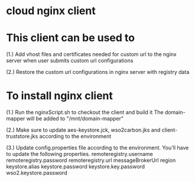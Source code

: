 # cloud nginx client

# This client can be used to

(1.) Add vhost files and certificates needed for custom url to the nginx 
     server when user submits custom url configurations
     
(2.) Restore the custom url configurations in nginx server with registry
     data 

# To install nginx client

(1.) Run the nginxScript.sh to checkout the client and build it
     The domain-mapper will be added to "/mnt/domain-mapper"

(2.) Make sure to update aes-keystore.jck, wso2carbon.jks and 
     client-truststore.jks according to the environment
     
(3.) Update config.properties file according to the environment.
     You'll have to update the following properties.
        remoteregistry.username
        remoteregistry.password
        remoteregistry.url
        messageBrokerUrl
        region
        keystore.alias
        keystore.password
        keystore.key.password
        wso2.keystore.password
     
